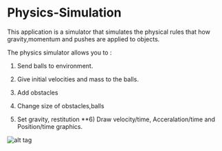 # Physics-Simulation


This application is a simulator that simulates the physical rules that how gravity,momentum and pushes are applied to objects. 


 The physics simulator allows you to :
 
 1) Send balls to environment.
 2) Give initial velocities and mass to the balls.
 3) Add obstacles 
 
 
 4) Change size of obstacles,balls
 5) Set gravity, restitution
 **6) Draw velocity/time, Acceralation/time and Position/time graphics.
 
 
 ![alt tag](http://i68.tinypic.com/20u8qz5.png)

 
